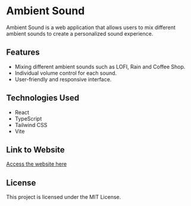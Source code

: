 # Ambient Sound

Ambient Sound is a web application that allows users to mix different ambient sounds to create a personalized sound experience.

## Features

- Mixing different ambient sounds such as LOFI, Rain and Coffee Shop.
- Individual volume control for each sound.
- User-friendly and responsive interface.

## Technologies Used

- React
- TypeScript
- Tailwind CSS
- Vite

## Link to Website

[Access the website here](https://juliocoronetti-ambient-sound.vercel.app)

## License

This project is licensed under the MIT License.
